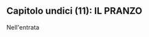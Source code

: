 ## Capitolo undici (11): IL PRANZO

Nell'entrata 

<p style="page-break-after: always;"> </p>
<!--stackedit_data:
eyJoaXN0b3J5IjpbMjIzNDU4Njk1XX0=
-->